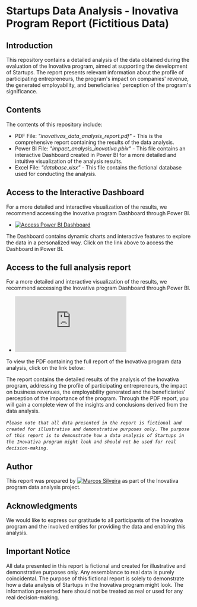 # Startups Data Analysis - Inovativa Program Report (Fictitious Data)

## Introduction
This repository contains a detailed analysis of the data obtained during the evaluation of the Inovativa program, aimed at supporting the development of Startups. The report presents relevant information about the profile of participating entrepreneurs, the program's impact on companies' revenue, the generated employability, and beneficiaries' perception of the program's significance.

## Contents
The contents of this repository include:
 - PDF File: *"inovativas_data_analysis_report.pdf"* - This is the comprehensive report containing the results of the data analysis.
 - Power BI File: *"impact_analysis_inovativa.pbix"* - This file contains an interactive Dashboard created in Power BI for a more detailed and intuitive visualization of the analysis results.
 - Excel File: *"database.xlsx"* - This file contains the fictional database used for conducting the analysis.

## Access to the Interactive Dashboard
For a more detailed and interactive visualization of the results, we recommend accessing the Inovativa program Dashboard through Power BI.
- [![Access Power BI Dashboard](https://app.powerbi.com/view?r=eyJrIjoiOTJlOWFjYzgtODM3Mi00MDg1LThiMTgtMzY0YzkzZmZkODM3IiwidCI6IjA5MTdmZTEwLTU2ZGItNDRiZi1iMWM1LTMxMDYxYWIyMWNmOSJ9&pageName=ReportSection0499d47603ea0a48a996)](https://app.powerbi.com/view?r=eyJrIjoiOTJlOWFjYzgtODM3Mi00MDg1LThiMTgtMzY0YzkzZmZkODM3IiwidCI6IjA5MTdmZTEwLTU2ZGItNDRiZi1iMWM1LTMxMDYxYWIyMWNmOSJ9&pageName=ReportSection0499d47603ea0a48a996)

The Dashboard contains dynamic charts and interactive features to explore the data in a personalized way. Click on the link above to access the Dashboard in Power BI.

## Access to the full analysis report
For a more detailed and interactive visualization of the results, we recommend accessing the Inovativa program Dashboard through Power BI.
- [![Access to PDF Report](https://github.com/MQSilveira/Impact_analysis/blob/main/inovativas_data_analysis_report.pdf)](https://github.com/MQSilveira/Impact_analysis/blob/main/inovativas_data_analysis_report.pdf)

To view the PDF containing the full report of the Inovativa program data analysis, click on the link below:

The report contains the detailed results of the analysis of the Inovativa program, addressing the profile of participating entrepreneurs, the impact on business revenues, the employability generated and the beneficiaries' perception of the importance of the program. Through the PDF report, you will gain a complete view of the insights and conclusions derived from the data analysis.

*```Please note that all data presented in the report is fictional and created for illustrative and demonstrative purposes only. The purpose of this report is to demonstrate how a data analysis of Startups in the Inovativa program might look and should not be used for real decision-making.```*

## Author
This report was prepared by [![Marcos Silveira](https://www.linkedin.com/in/dev-marcos-silveira/)](https://www.linkedin.com/in/dev-marcos-silveira/) as part of the Inovativa program data analysis project.

## Acknowledgments
We would like to express our gratitude to all participants of the Inovativa program and the involved entities for providing the data and enabling this analysis.

## Important Notice
All data presented in this report is fictional and created for illustrative and demonstrative purposes only. Any resemblance to real data is purely coincidental. The purpose of this fictional report is solely to demonstrate how a data analysis of Startups in the Inovativa program might look. The information presented here should not be treated as real or used for any real decision-making.

